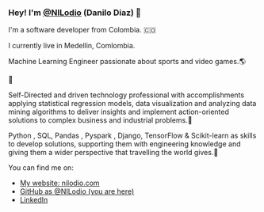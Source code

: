 ### Hey! I'm [@NILodio](https://www.linkedin.com/in/danilo-diaz/) (Danilo Diaz) 👋

I'm a software developer from Colombia. 🇨🇴

I currently live in Medellin, Comlombia.

Machine Learning Engineer passionate about sports and video games.🌎

 🚀

Self-Directed and driven technology professional with accomplishments applying statistical regression models, data visualization and analyzing data mining algorithms to deliver insights and implement action-oriented solutions to complex business and industrial problems.🚀

Python , SQL, Pandas , Pyspark , Django, TensorFlow & Scikit-learn as skills to develop solutions, supporting them with engineering knowledge and giving them a wider perspective that travelling the world gives.🚀

You can find me on:

* [My website: nilodio.com](https://nilodio.github.io/Web_Portafolio/)
* [GitHub as @NILodio (you are here)](https://github.com/NILodio/NILodio)
* [LinkedIn](https://www.linkedin.com/in/danilo-diaz/)
